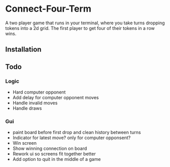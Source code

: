 # Connect-Four-Term

A two player game that runs in your terminal, where you take turns dropping tokens into a 2d grid. The first player to get four of their tokens in a row wins.

## Installation

## Todo

### Logic

- Hard computer opponent
- Add delay for computer opponent moves
- Handle invalid moves
- Handle draws

### Gui

- paint board before first drop and clean history between turns
- Indicator for latest move? only for computer opponsent?
- Win screen
- Show winning connection on board
- Rework ui so screens fit together better
- Add option to quit in the middle of a game
